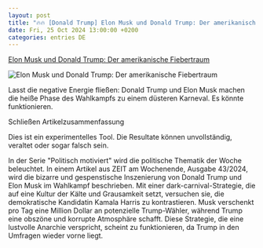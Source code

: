 ```yaml
---
layout: post
title: "🔥🔥 [Donald Trump] Elon Musk und Donald Trump: Der amerikanische Fiebertraum"
date: Fri, 25 Oct 2024 13:00:00 +0200
categories: entries DE
---
```

[Elon Musk und Donald Trump: Der amerikanische Fiebertraum](https://www.zeit.de/kultur/2024-10/elon-musk-donald-trump-us-wahl-republikaner-wahlkampf)

![Elon Musk und Donald Trump: Der amerikanische Fiebertraum](https://img.zeit.de/politik/2024-10/zwe-politisch-motiviert-dark-carnival/wide__1300x731)

Lasst die negative Energie fließen: Donald Trump und Elon Musk machen die heiße Phase des Wahlkampfs zu einem düsteren Karneval. Es könnte funktionieren.

Schließen Artikelzusammenfassung

Dies ist ein experimentelles Tool. Die Resultate können unvollständig, veraltet oder sogar falsch sein.

In der Serie "Politisch motiviert" wird die politische Thematik der Woche beleuchtet. In einem Artikel aus ZEIT am Wochenende, Ausgabe 43/2024, wird die bizarre und gespenstische Inszenierung von Donald Trump und Elon Musk im Wahlkampf beschrieben. Mit einer dark-carnival-Strategie, die auf eine Kultur der Kälte und Grausamkeit setzt, versuchen sie, die demokratische Kandidatin Kamala Harris zu kontrastieren. Musk verschenkt pro Tag eine Million Dollar an potenzielle Trump-Wähler, während Trump eine obszöne und korrupte Atmosphäre schafft. Diese Strategie, die eine lustvolle Anarchie verspricht, scheint zu funktionieren, da Trump in den Umfragen wieder vorne liegt.

